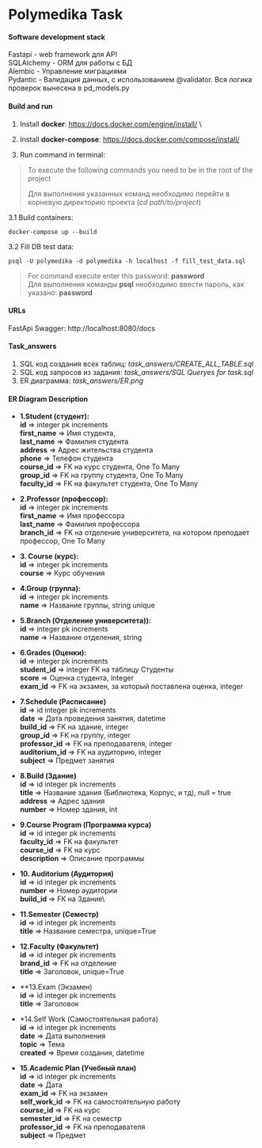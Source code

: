 # Polymedika Task

#### Software development stack ####
Fastapi - web framework для API\
SQLAlchemy - ORM для работы с БД\
Alembic - Управление миграциями\
Pydantic - Валидация данных, с использованием @validator. Вся логика проверок вынесена в pd_models.py




#### Build and run ####
1. Install **docker**: https://docs.docker.com/engine/install/ \
2. Install **docker-compose**: https://docs.docker.com/compose/install/

3. Run command in terminal:
> To execute the following commands you need to be in the root of the project
> 
>Для выполнения указанных команд необходимо перейти в корневую директорию проекта (*cd path/to/project*)

3.1 Build containers:
```
docker-compose up --build
```
3.2 Fill DB test data:
```
psql -U polymedika -d polymedika -h localhost -f fill_test_data.sql
```
>For command execute enter this password: **password**\
>Для выполнения команды **psql** необходимо ввести пароль, как указано: **password**
#### URLs ###
FastApi Swagger: http://localhost:8080/docs
#### Task_answers ###
1. SQL код создания всех таблиц: *task_answers/CREATE_ALL_TABLE.sql*
2. SQL код запросов из задания: *task_answers/SQL Queryes for task.sql*
3. ER диаграмма: *task_answers/ER.png*

#### ER Diagram Description ####
- **1.Student (студент):**\
**id** => integer pk increments\
**first_name** => Имя студента,\
**last_name** => Фамилия студента\
**address** => Адрес жительства студента\
**phone** => Телефон студента\
**course_id** => FK на курс студента, One To Many\
**group_id** => FK на группу студента, One To Many\
**faculty_id** => FK на факультет студента, One To Many


- **2.Professor (профессор):**\
**id** => integer pk increments\
**first_name** => Имя профессора\
**last_name** => Фамилия профессора\
**branch_id** => FK на отделение университета, на котором преподает 
профессор, One To Many


- **3. Course (курс):**\
**id** => integer pk increments\
**course** =>  Курс обучения


- **4.Group (группа):**\
**id** => integer pk increments\
**name** => Название группы, string unique 


- **5.Branch (Отделение университета)):**\
**id** => integer pk increments\
**name** => Название отделения, string

  
- **6.Grades (Оценки):**\
**id** => integer pk increments\
**student_id** => integer FK на таблицу Студенты\
**score** => Оценка студента, integer\
**exam_id** => FK на экзамен, за который поставлена оценка, integer


- **7.Schedule (Расписание)**\
**id** => id integer pk increments\
**date** => Дата проведения занятия, datetime\
**build_id** => FK на здание, integer\
**group_id** => FK на группу, integer\
**professor_id** => FK на преподавателя, integer\
**auditorium_id** => FK на аудиторию, integer\
**subject** => Предмет занятия


- **8.Build (Здание)**\
**id** => id integer pk increments\
**title** => Название здания (Библиотека, Корпус, и тд), null = true\
**address** => Адрес здания\
**number** => Номер здания, int


- **9.Course Program (Программа курса)**\
**id** => id integer pk increments\
**faculty_id** => FK на факультет\
**course_id** => FK на курс\
**description** => Описание программы


- **10. Auditorium (Аудитория)**\
**id** => id integer pk increments\
**number** => Номер аудитории\
**build_id** => FK на Здание\


- **11.Semester (Семестр)**\
**id** => id integer pk increments\
**title** => Название семестра, unique=True


- **12.Faculty (Факультет)**\
**id** => id integer pk increments\
**brand_id** => FK на отделение\
**title** => Заголовок, unique=True


- **13.Exam (Экзамен)\
**id** => id integer pk increments\
**title** => Заголовок


- *14.Self Work (Самостоятельная работа)\
**id** => id integer pk increments\
**date** => Дата выполнения\
**topic** => Тема\
**created** => Время создания, datetime


- **15.Academic Plan (Учебный план)**\
**id** => id integer pk increments\
**date** => Дата\
**exam_id** => FK на экзамен\
**self_work_id** => FK на самостоятельную работу\
**course_id** => FK на курс\
**semester_id** => FK на семестр\
**professor_id** => FK на преподавателя\
**subject** => Предмет